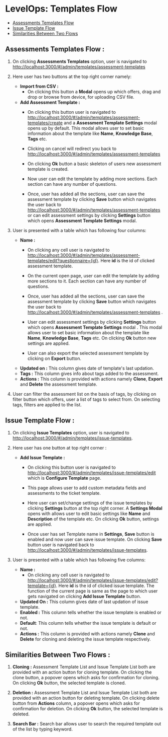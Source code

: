 # LevelOps: Templates Flow
* [Assessments Templates Flow](#assessment-templates)
* [Issue Template Flow](#issue-templates)
* [Similarities Between Two Flows](#common)

## <a id="assessment-templates">Assessments Templates Flow :</a>

 1. On clicking  **Assessments Templates** option, user is navigated to [http://localhost:3000/#/admin/templates/assessment-templates](http://localhost:3000/#/admin/templates/assessment-templates)
 2. Here user has two buttons at the top right corner namely:
     - **Import from CSV :**
         - On clicking this button a **Modal** opens up which offers, drag and drop or browse from device, for uploading CSV file.
     - **Add Assessment Template :**
         - On clicking this button user is navigated to [http://localhost:3000/#/admin/templates/assessment-templates/create](http://localhost:3000/#/admin/templates/assessment-templates/create) and a **Assessment Template Settings** modal opens up by default. This modal allows user to set  basic information about the template like **Name**, **Knowledge Base**, **Tags**  etc. 
         -  Clicking on cancel will redirect you back to [http://localhost:3000/#/admin/templates/assessment-templates](http://localhost:3000/#/admin/templates/assessment-templates)
         
         - On clicking **Ok** button a basic skeleton of users new assessment template is created.
         - Now user can edit the template by adding more sections. Each section can have any number of questions.
       
         - Once, user has added all the sections, user can save the assessment template by clicking **Save** button which navigates the user back to [http://localhost:3000/#/admin/templates/assessment-templates](http://localhost:3000/#/admin/templates/assessment-templates) or can edit assessment settings by clicking **Settings** button which opens **Assessment Template Settings** modal. 
 
 3. User is presented with a table which has following four columns:
    - **Name :**
	    - On clicking any cell user is navigated to [http://localhost:3000/#/admin/templates/assessment-templates/edit?questionnaire={id}](http://localhost:3000/#/admin/templates/assessment-templates/edit).  Here **id** is the id of clicked assessment template. 
	    - On the current open page, user can edit the template by adding more sections to it. Each section can have any number of questions.
	
         - Once, user has added all the sections, user can save the assessment template by clicking **Save** button which navigates the user back to [http://localhost:3000/#/admin/templates/assessment-templates](http://localhost:3000/#/admin/templates/assessment-templates) .
         - User can edit assessment settings by clicking **Settings** button  which opens **Assessment Template Settings** modal . This modal allows user to set  basic information about the template like **Name**, **Knowledge Base**, **Tags**  etc. 
         On clicking **Ok** button new settings are applied. 
		- User can also export the selected assessment template by clicking on **Export** button.
     - **Updated on :** This column gives date of template's last updation.
     - **Tags :** This column gives info about tags added to the assessment.
     - **Actions :** This column is provided with actions namely **Clone**, **Export** and **Delete** the assessment template.
 4. User can filter the assessment list on the basis of tags, by clicking on filter button which offers, user a list of tags to select from. On selecting tags, filters are applied to the list.
## <a id="issue-templates"> Issue Template Flow :</a>
 1. On clicking  **Issue Templates** option, user is navigated to [http://localhost:3000/#/admin/templates/issue-templates](http://localhost:3000/#/admin/templates/issue-templates).
 
 3. Here user has one button at top right corner :
	 - **Add Issue Template :**
	   -  On clicking this button user is navigated to [http://localhost:3000/#/admin/templates/issue-templates/edit](http://localhost:3000/#/admin/templates/issue-templates/edit) which is **Configure Template** page. 
	   - This page allows user to add custom metadata fields and assessments to the ticket template.
	   
	   - Here user can set/change settings of the issue templates by clicking **Settings** button at the top right corner. A **Settings Modal** opens with allows user to edit basic settings like **Name** and **Description** of the template etc. On clicking **Ok** button, settings are applied.
	 
		- Once user has set Template name in **Settings**, **Save** button is enabled and now user can save issue template. On clicking **Save** button user is navigated back to [http://localhost:3000/#/admin/templates/issue-templates](http://localhost:3000/#/admin/templates/issue-templates).
 4. User is presented with a table which has following five columns:
	- **Name :**	    
		- On clicking any cell user is navigated to [http://localhost:3000/#/admin/templates/issue-templates/edit?template={id}](http://localhost:3000/#/admin/templates/issue-templates/edit).  Here **id** is the id of clicked issue template. The function of the current page is same as the page to which user gets navigated on clicking **Add Issue Template** button.
	- **Updated On :** This column gives date of last updation of issue template.
	 - **Enabled :** This column tells whether the issue template is enabled or not.
	- **Default**: This column tells whether the issue template is default or not.
	- **Actions :** This column is provided with actions namely **Clone** and **Delete** for cloning  and deleting the issue template respectively.
## <a id="common">Similarities Between Two Flows :</a>
 1. **Cloning :** Assessment Template List and Issue Template List both are provided with an action button for cloning template. On clicking the clone button, a popover opens which asks for confirmation for cloning. On clicking **Ok** button, the selected template is cloned.
 
 2. **Deletion :** Assessment Template List and Issue Template List both are provided with an action button for deleting template. On clicking delete button from **Actions** column, a popover opens which asks for confirmation for deletion. On clicking **Ok** button, the selected template is deleted.
 3. **Search Bar :** Search bar allows user to search the required template out of the list by typing keyword.

         

 

<!--stackedit_data:
eyJoaXN0b3J5IjpbMTgzMDQ5NjAzMCwxMTY0MzM5MjAsNjM5Nj
c3OTg5LC0yMDY2OTU1MDUxXX0=
-->